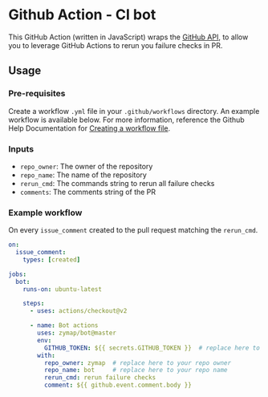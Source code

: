 # Github Action - CI bot

This GitHub Action (written in JavaScript) wraps the [GitHub API](https://developer.github.com/v3/), 
to allow you to leverage GitHub Actions to rerun you failure checks in PR.

## Usage

### Pre-requisites

Create a workflow `.yml` file in your `.github/workflows` directory. An example workflow is available below. For more
information, reference the Github Help Documentation for [Creating a workflow file](https://help.github.com/en/articles/configuring-a-workflow#creating-a-workflow-file).

### Inputs

- `repo_owner`: The owner of the repository
- `repo_name`: The name of the repository
- `rerun_cmd`: The commands string to rerun all failure checks
- `comments`: The comments string of the PR

### Example workflow

On every `issue_comment` created to the pull request matching the `rerun_cmd`.

```yaml
on:
  issue_comment:
    types: [created]

jobs:
  bot:
    runs-on: ubuntu-latest

    steps:
      - uses: actions/checkout@v2

      - name: Bot actions
        uses: zymap/bot@master
        env:
          GITHUB_TOKEN: ${{ secrets.GITHUB_TOKEN }}  # replace here to your token
        with:
          repo_owner: zymap  # replace here to your repo owner
          repo_name: bot     # replace here to your repo name
          rerun_cmd: rerun failure checks
          comment: ${{ github.event.comment.body }}
```

